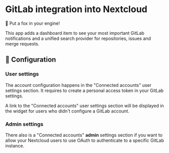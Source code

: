 # GitLab integration into Nextcloud

🦊 Put a fox in your engine!

This app adds a dashboard item to see your most important GitLab notifications and a unified search provider for repositories, issues and merge requests.

## 🔧 Configuration

### User settings

The account configuration happens in the "Connected accounts" user settings section. It requires to create a personal access token in your GitLab settings.

A link to the "Connected accounts" user settings section will be displayed in the widget for users who didn't configure a GitLab account.

### Admin settings

There also is a "Connected accounts" **admin** settings section if you want to allow your Nextcloud users to use OAuth to authenticate to a specific GitLab instance.
